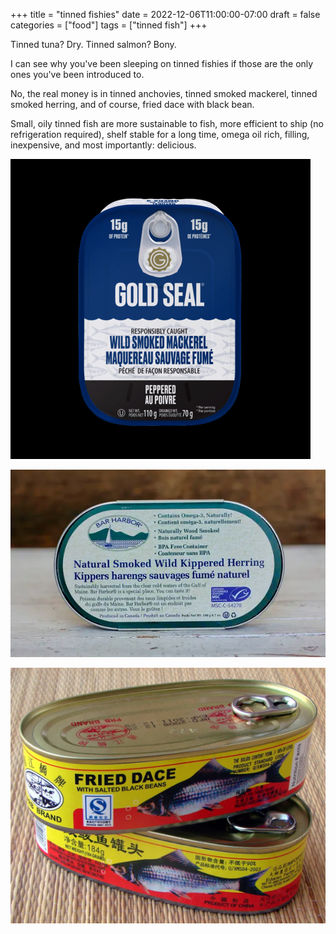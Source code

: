 +++
title = "tinned fishies"
date = 2022-12-06T11:00:00-07:00
draft = false
categories = ["food"]
tags = ["tinned fish"]
+++

Tinned tuna? Dry. Tinned salmon? Bony.

I can see why you've been sleeping on tinned fishies if those are the only ones you've been introduced to.

No, the real money is in tinned anchovies, tinned smoked mackerel, tinned smoked herring, and of course, fried dace with black bean.

Small, oily tinned fish are more sustainable to fish, more efficient to ship (no refrigeration required), shelf stable for a long time, omega oil rich, filling, inexpensive, and most importantly: delicious.

![](./mack.png)

![](./herring.png)

![](./dace.png)